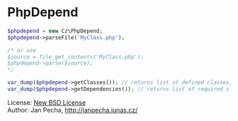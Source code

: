 PhpDepend
=========

``` php
$phpdepend = new Cz\PhpDepend;
$phpdepend->parseFile('MyClass.php');

/* or use
$source = file_get_contents('MyClass.php');
$phpdepend->parse($source);
*/

var_dump($phpdepend->getClasses()); // returns list of defined classes, interfaces & traits
var_dump($phpdepend->getDependencies()); // returns list of required classes, interfaces & traits
```

License: [New BSD License](license.md)
<br>Author: Jan Pecha, http://janpecha.iunas.cz/
